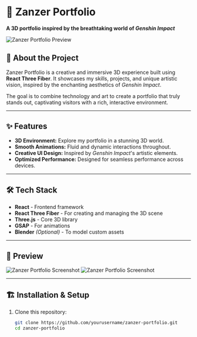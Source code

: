 # 🌌 Zanzer Portfolio  

**A 3D portfolio inspired by the breathtaking world of *Genshin Impact***  

![Zanzer Portfolio Preview](https://via.placeholder.com/900x300?text=Project+Preview) <!-- Replace with an actual image or GIF of your portfolio -->

## 🚀 About the Project  
Zanzer Portfolio is a creative and immersive 3D experience built using **React Three Fiber**. It showcases my skills, projects, and unique artistic vision, inspired by the enchanting aesthetics of *Genshin Impact*.  

The goal is to combine technology and art to create a portfolio that truly stands out, captivating visitors with a rich, interactive environment.  

---

## ✨ Features  

- **3D Environment:** Explore my portfolio in a stunning 3D world.  
- **Smooth Animations:** Fluid and dynamic interactions throughout.  
- **Creative UI Design:** Inspired by *Genshin Impact*'s artistic elements.  
- **Optimized Performance:** Designed for seamless performance across devices.  

---

## 🛠️ Tech Stack  

- **React** - Frontend framework  
- **React Three Fiber** - For creating and managing the 3D scene  
- **Three.js** - Core 3D library  
- **GSAP** - For animations  
- **Blender** *(Optional)* - To model custom assets  

---

## 📸 Preview  

![Zanzer Portfolio Screenshot](https://via.placeholder.com/600x300?text=Screenshot+1) <!-- Replace with screenshots -->
![Zanzer Portfolio Screenshot](https://via.placeholder.com/600x300?text=Screenshot+2)  

---

## 🏗️ Installation & Setup  

1. Clone this repository:  
   ```bash
   git clone https://github.com/yourusername/zanzer-portfolio.git
   cd zanzer-portfolio
